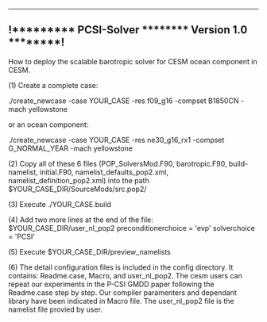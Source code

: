 -----------------------------------------------------
!********* PCSI-Solver ******** Version 1.0 ********!
-----------------------------------------------------

How to deploy the scalable barotropic solver for CESM ocean component in CESM.

(1) Create a complete case:

./create_newcase -case YOUR_CASE -res f09_g16 -compset B1850CN -mach yellowstone 

or an ocean component:

./create_newcase -case YOUR_CASE -res ne30_g16_rx1 -compset G_NORMAL_YEAR -mach yellowstone 
 
(2) Copy all of these 6 files (POP_SolversMod.F90, barotropic.F90, build-namelist, initial.F90, namelist_defaults_pop2.xml, namelist_definition_pop2.xml) into the path $YOUR_CASE_DIR/SourceMods/src.pop2/

(3) Execute
./YOUR_CASE.build

(4) Add two more lines at the end of the file: $YOUR_CASE_DIR/user_nl_pop2
   preconditionerchoice = 'evp'
   solverchoice = 'PCSI'

(5) Execute $YOUR_CASE_DIR/preview_namelists

(6) The detail configuration files is included in the config directory. It contains: Readme.case, Macro, and user_nl_pop2. The cesm users can repeat our experiments in the P-CSI GMDD paper following the Readme.case step by step. Our compiler paramenters and dependant library have been indicated in Macro file. The user_nl_pop2 file is the namelist file provied by user.
 

